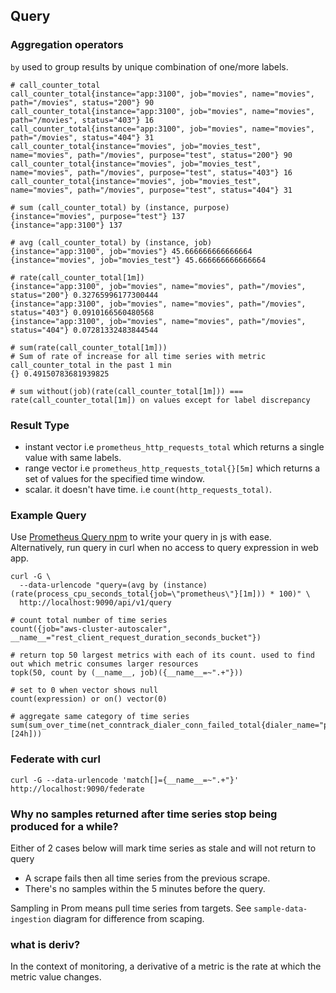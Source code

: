 ## Query

### Aggregation operators

`by` used to group results by unique combination of one/more labels.

```
# call_counter_total
call_counter_total{instance="app:3100", job="movies", name="movies", path="/movies", status="200"} 90
call_counter_total{instance="app:3100", job="movies", name="movies", path="/movies", status="403"} 16
call_counter_total{instance="app:3100", job="movies", name="movies", path="/movies", status="404"} 31
call_counter_total{instance="movies", job="movies_test", name="movies", path="/movies", purpose="test", status="200"} 90
call_counter_total{instance="movies", job="movies_test", name="movies", path="/movies", purpose="test", status="403"} 16
call_counter_total{instance="movies", job="movies_test", name="movies", path="/movies", purpose="test", status="404"} 31

# sum (call_counter_total) by (instance, purpose)
{instance="movies", purpose="test"} 137
{instance="app:3100"} 137

# avg (call_counter_total) by (instance, job)
{instance="app:3100", job="movies"} 45.666666666666664
{instance="movies", job="movies_test"} 45.666666666666664

# rate(call_counter_total[1m])
{instance="app:3100", job="movies", name="movies", path="/movies", status="200"} 0.32765996177300444
{instance="app:3100", job="movies", name="movies", path="/movies", status="403"} 0.0910166560480568
{instance="app:3100", job="movies", name="movies", path="/movies", status="404"} 0.07281332483844544

# sum(rate(call_counter_total[1m]))
# Sum of rate of increase for all time series with metric call_counter_total in the past 1 min
{} 0.49150783681939825

# sum without(job)(rate(call_counter_total[1m])) === rate(call_counter_total[1m]) on values except for label discrepancy
```

### Result Type

- instant vector i.e `prometheus_http_requests_total` which returns a single value with same labels.
- range vector i.e `prometheus_http_requests_total{}[5m]` which returns a set of values for the specified time window.
- scalar. it doesn't have time. i.e `count(http_requests_total)`.


### Example Query

Use [Prometheus Query npm](https://www.npmjs.com/package/prometheus-query) to write your query in js with ease. Alternatively, run query in curl when no access to query expression in web app.

```shell
curl -G \
  --data-urlencode "query=(avg by (instance) (rate(process_cpu_seconds_total{job=\"prometheus\"}[1m])) * 100)" \
  http://localhost:9090/api/v1/query
```

```
# count total number of time series
count({job="aws-cluster-autoscaler", __name__="rest_client_request_duration_seconds_bucket"})

# return top 50 largest metrics with each of its count. used to find out which metric consumes larger resources
topk(50, count by (__name__, job)({__name__=~".+"}))

# set to 0 when vector shows null
count(expression) or on() vector(0)

# aggregate same category of time series
sum(sum_over_time(net_conntrack_dialer_conn_failed_total{dialer_name="prometheus"}[24h]))
```

### Federate with curl

```
curl -G --data-urlencode 'match[]={__name__=~".+"}' http://localhost:9090/federate
```

### Why no samples returned after time series stop being produced for a while?

Either of 2 cases below will mark time series as stale and will not return to query

- A scrape fails then all time series from the previous scrape.
- There's no samples within the 5 minutes before the query.

Sampling in Prom means pull time series from targets. See `sample-data-ingestion` diagram for difference from scaping.

### what is deriv?

In the context of monitoring, a derivative of a metric is the rate at which the metric value changes.
